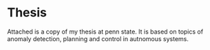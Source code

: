 # Thesis
Attached is a copy of my thesis at penn state. It is based on topics of anomaly detection, planning and control in autnomous systems.
